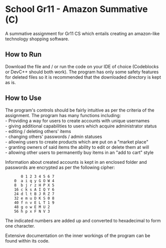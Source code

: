 # School Gr11 - Amazon Summative (C)

A summative assignment for Gr11 CS which entails creating an amazon-like technology shopping software.

## How to Run

Download the file and / or run the code on your IDE of choice (Codeblocks or DevC++ should both work). The program has only some safety features for deleted files so it is recommended that the downloaded directory is kept as is.

## How to Use

The program's controls should be fairly intuitive as per the criteria of the assignment. The program has many functions including:  
    - Providing a way for users to create accounts with unique usernames  
    - giving additional capabilities to users which acquire administrator status  
        - editing / deleting others' items  
        - changing others' passwords / admin statuses  
    - allowing users to create products which are put on a "market place"  
    - granting owners of said items the ability to edit or delete them at will  
    - allowing other users to permanently buy items in an "add to cart" style  

Information about created accounts is kept in an enclosed folder and passwords are encrypted as per the following cipher:  

           0 1 2 3 4 5 6 7  
        0  a i q y G O W 4  
        8  b j r z H P X 5  
        16 c k s A I Q Y 6  
        24 d l t B J R Z 7  
        32 e m u D K S 0 8  
        40 f n v E L T 1 9  
        48 g o w E M U 2  
        56 h p x F N V 3  
  
The indicated numbers are added up and converted to hexadecimal to form one character.
  
Extensive documentation on the inner workings of the program can be found within its code.
